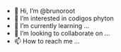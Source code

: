 - 👋 Hi, I’m @brunoroot
- 👀 I’m interested in  codigos phyton
- 🌱 I’m currently learning ...
- 💞️ I’m looking to collaborate on ...
- 📫 How to reach me ...

<!---
brunoroot/brunoroot is a ✨ special ✨ repository because its `README.md` (this file) appears on your GitHub profile.
You can click the Preview link to take a look at your changes.
--->
